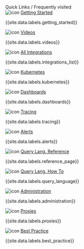 <div>
    <div class="row">
        <div class="hackathon-quick-links-title">
            <div class="section-header-h2">Quick Links / Frequently visited</div>
        </div>
    </div>
    <div class="row hackathon-quick-links-card-wrapper">
        <div class="col-md-3 col-sm-6">
            <div class="hackathon-quick-links-card">
                <img src="/images/hackathon_edit.png" alt="icon"/>
                <a href="label_getting%20started.html">Getting Started</a>
                <p>{{site.data.labels.getting_started}}</p>
            </div>
        </div>
        <div class="col-md-3 col-sm-6">
            <div class="hackathon-quick-links-card">
                <img src="/images/hackathon_edit.png" alt="icon"/>
                <a href="videos.html">Videos</a>
                <p>{{site.data.labels.videos}}</p>
            </div>
        </div>
        <div class="col-md-3 col-sm-6">
            <div class="hackathon-quick-links-card">
                <img src="/images/hackathon_edit.png" alt="icon"/>
                <a href="label_integrations%20list.html">All Integrations</a>
                <p>{{site.data.labels.integrations_list}}</p>
            </div>
        </div>
        <div class="col-md-3 col-sm-6">
            <div class="hackathon-quick-links-card">
                <img src="/images/hackathon_edit.png" alt="icon"/>
                <a href="label_kubernetes.html">Kubernetes</a>
                <p>{{site.data.labels.kubernetes}}</p>
            </div>
        </div>
    </div>
    <div class="row hackathon-quick-links-card-wrapper">
        <div class="col-md-3 col-sm-6">
            <div class="hackathon-quick-links-card">
                <img src="/images/hackathon_edit.png" alt="icon"/>
                <a href="label_dashboards.html">Dashboards</a>
                <p>{{site.data.labels.dashboards}}</p>
            </div>
        </div>
        <div class="col-md-3 col-sm-6">
            <div class="hackathon-quick-links-card">
                <img src="/images/hackathon_edit.png" alt="icon"/>
                <a href="label_tracing.html">Tracing</a>
                <p>{{site.data.labels.tracing}}</p>
            </div>
        </div>
        <div class="col-md-3 col-sm-6">
            <div class="hackathon-quick-links-card">
                <img src="/images/hackathon_edit.png" alt="icon"/>
                <a href="label_alerts.html">Alerts</a>
                <p>{{site.data.labels.alerts}}</p>
            </div>
        </div>
        <div class="col-md-3 col-sm-6">
            <div class="hackathon-quick-links-card">
                <img src="/images/hackathon_edit.png" alt="icon"/>
                <a href="label_reference%20page.html">Query Lang. Reference</a>
                <p>{{site.data.labels.reference_page}}</p>
            </div>
        </div>
    </div>
    <div class="row hackathon-quick-links-card-wrapper">
        <div class="col-md-3 col-sm-6">
            <div class="hackathon-quick-links-card">
                <img src="/images/hackathon_edit.png" alt="icon"/>
                <a href="label_query%20language.html">Query Lang. How To</a>
                <p>{{site.data.labels.query_language}}</p>
            </div>
        </div>
        <div class="col-md-3 col-sm-6">
            <div class="hackathon-quick-links-card">
                <img src="/images/hackathon_edit.png" alt="icon"/>
                <a href="label_administration.html">Administration</a>
                <p>{{site.data.labels.administration}}</p>
            </div>
        </div>
        <div class="col-md-3 col-sm-6">
            <div class="hackathon-quick-links-card">
                <img src="/images/hackathon_edit.png" alt="icon"/>
                <a href="label_proxies.html">Proxies</a>
                <p>{{site.data.labels.proxies}}</p>
            </div>
        </div>
        <div class="col-md-3 col-sm-6">
            <div class="hackathon-quick-links-card">
                <img src="/images/hackathon_edit.png" alt="icon"/>
                <a href="label_best%20practice.html">Best Practice</a>
                <p>{{site.data.labels.best_practice}}</p>
            </div>
        </div>
    </div>
</div>
